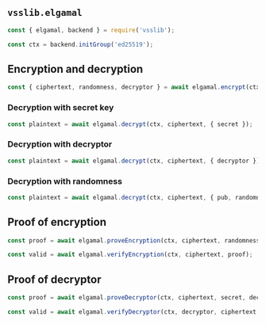 ## `vsslib.elgamal`

```js
const { elgamal, backend } = require('vsslib');

const ctx = backend.initGroup('ed25519');
```

## Encryption and decryption

```js
const { ciphertext, randomness, decryptor } = await elgamal.encrypt(ctx, message, pub);
```

### Decryption with secret key

```js
const plaintext = await elgamal.decrypt(ctx, ciphertext, { secret });
```

### Decryption with decryptor

```js
const plaintext = await elgamal.decrypt(ctx, ciphertext, { decryptor });
```

### Decryption with randomness

```js
const plaintext = await elgamal.decrypt(ctx, ciphertext, { pub, randomness });
```

## Proof of encryption

```js
const proof = await elgamal.proveEncryption(ctx, ciphertext, randomness, { algorithm: 'sha256' });

const valid = await elgamal.verifyEncryption(ctx, ciphertext, proof);
```

## Proof of decryptor

```js
const proof = await elgamal.proveDecryptor(ctx, ciphertext, secret, decryptor, { algorithm: 'sha256' });

const valid = await elgamal.verifyDecryptor(ctx, decryptor, ciphertext, pub, proof);
```

